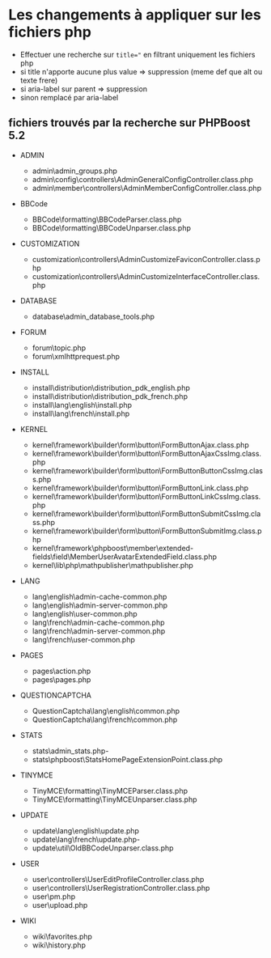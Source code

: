 
# Les changements à appliquer sur les fichiers php
- Effectuer une recherche sur `title="` en filtrant uniquement les fichiers php
- si title n'apporte aucune plus value => suppression (meme def que alt ou texte frere)  
- si aria-label sur parent => suppression  
- sinon remplacé par aria-label  

## fichiers trouvés par la recherche sur PHPBoost 5.2
- ADMIN
    - admin\admin_groups.php
    - admin\config\controllers\AdminGeneralConfigController.class.php
    - admin\member\controllers\AdminMemberConfigController.class.php

- BBCode
    - BBCode\formatting\BBCodeParser.class.php
    - BBCode\formatting\BBCodeUnparser.class.php

- CUSTOMIZATION
    - customization\controllers\AdminCustomizeFaviconController.class.php
    - customization\controllers\AdminCustomizeInterfaceController.class.php

- DATABASE
    - database\admin_database_tools.php  

- FORUM
    - forum\topic.php
    - forum\xmlhttprequest.php

- INSTALL
    - install\distribution\distribution_pdk_english.php
    - install\distribution\distribution_pdk_french.php
    - install\lang\english\install.php
    - install\lang\french\install.php

- KERNEL
    - kernel\framework\builder\form\button\FormButtonAjax.class.php
    - kernel\framework\builder\form\button\FormButtonAjaxCssImg.class.php
    - kernel\framework\builder\form\button\FormButtonButtonCssImg.class.php
    - kernel\framework\builder\form\button\FormButtonLink.class.php
    - kernel\framework\builder\form\button\FormButtonLinkCssImg.class.php
    - kernel\framework\builder\form\button\FormButtonSubmitCssImg.class.php
    - kernel\framework\builder\form\button\FormButtonSubmitImg.class.php
    - kernel\framework\phpboost\member\extended-fields\field\MemberUserAvatarExtendedField.class.php
    - kernel\lib\php\mathpublisher\mathpublisher.php

- LANG
    - lang\english\admin-cache-common.php
    - lang\english\admin-server-common.php
    - lang\english\user-common.php
    - lang\french\admin-cache-common.php
    - lang\french\admin-server-common.php
    - lang\french\user-common.php

- PAGES
    - pages\action.php
    - pages\pages.php

- QUESTIONCAPTCHA
    - QuestionCaptcha\lang\english\common.php
    - QuestionCaptcha\lang\french\common.php

- STATS
    - stats\admin_stats.php-
    - stats\phpboost\StatsHomePageExtensionPoint.class.php

- TINYMCE
    - TinyMCE\formatting\TinyMCEParser.class.php
    - TinyMCE\formatting\TinyMCEUnparser.class.php

- UPDATE
    - update\lang\english\update.php
    - update\lang\french\update.php-
    - update\util\OldBBCodeUnparser.class.php

- USER
    - user\controllers\UserEditProfileController.class.php
    - user\controllers\UserRegistrationController.class.php
    - user\pm.php
    - user\upload.php

- WIKI
    - wiki\favorites.php
    - wiki\history.php
